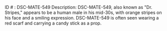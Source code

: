 ID # : DSC-MATE-549
Description: DSC-MATE-549, also known as "Dr. Stripes," appears to be a human male in his mid-30s, with orange stripes on his face and a smiling expression. DSC-MATE-549 is often seen wearing a red scarf and carrying a candy stick as a prop.